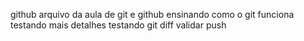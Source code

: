 github
arquivo da aula de git e github
ensinando como o git funciona
testando mais detalhes
testando git diff
validar push
